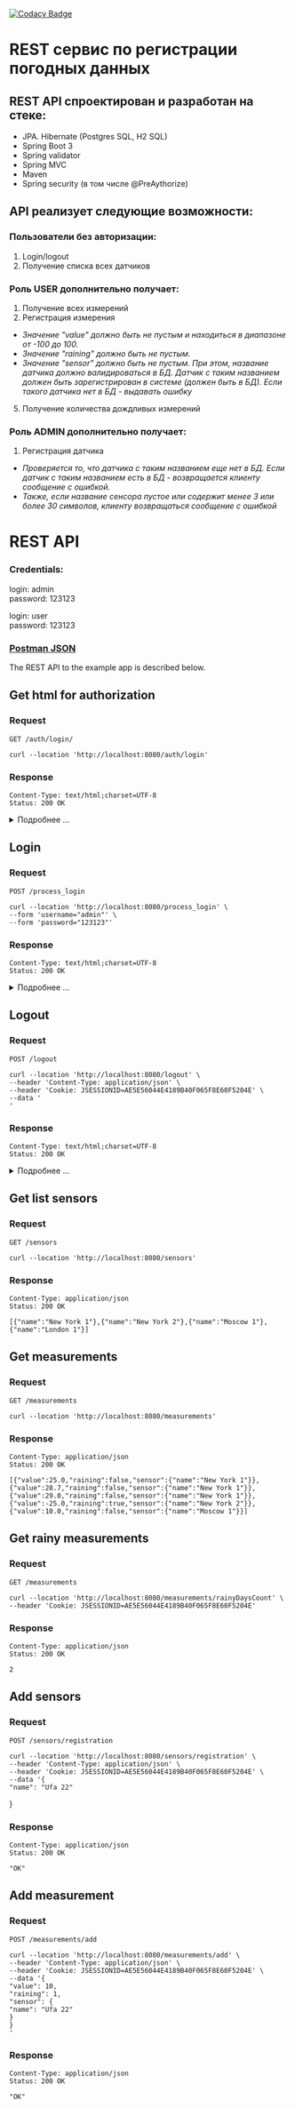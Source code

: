 [![Codacy Badge](https://app.codacy.com/project/badge/Grade/ec2e165f73844a95b9f24047685fc29c)](https://app.codacy.com/gh/AlekseiPetrovJ/weatherREST/dashboard?utm_source=gh&utm_medium=referral&utm_content=&utm_campaign=Badge_grade)

REST сервис по регистрации погодных данных
===============================

## REST API спроектирован и разработан на стеке:

- JPA. Hibernate (Postgres SQL, H2 SQL)
- Spring Boot 3
- Spring validator
- Spring MVC
- Maven
- Spring security (в том числе @PreAythorize)

## API реализует следующие возможности:

### Пользователи без авторизации:

1) Login/logout
2) Получение списка всех датчиков

### Роль USER дополнительно получает:

1) Получение всех измерений
2) Регистрация измерения

- _Значение "value" должно быть не пустым и находиться в диапазоне от -100 до 100._
- _Значение "raining" должно быть не пустым._
- _Значение "sensor" должно быть не пустым. При этом, название датчика должно валидироваться в БД.
Датчик с таким названием должен быть зарегистрирован в системе (должен быть в БД).
Если такого датчика нет в БД - выдавать ошибку_

5) Получение количества дождливых измерений

### Роль ADMIN дополнительно получает:

1) Регистрация датчика

- _Проверяется то, что датчика с таким названием еще нет в БД.
Если датчик с таким названием есть в БД - возвращается клиенту сообщение с ошибкой._
- _Также, если название сенсора пустое или содержит менее 3 или более 30 символов,
клиенту возвращаться сообщение с ошибкой_


# REST API

### Credentials:
login: admin  
password: 123123

login: user  
password: 123123

### <a href="WeatherREST.postman_collection.json">Postman JSON</a>

The REST API to the example app is described below.

## Get html for authorization

### Request

`GET /auth/login/`

    curl --location 'http://localhost:8080/auth/login'

### Response
    Content-Type: text/html;charset=UTF-8 
    Status: 200 OK

<details>
<summary>Подробнее ...</summary>

<!DOCTYPE html>
<html lang="en">
<head>
<meta charset="UTF-8">
<title>Login page</title>
</head>
<body>

<form name="f" method="post" action="/process_login">

<label for="username">Введите имя пользователя: </label>
<input type="text" name="username" id="username"/>
<br/>
<label for="password">Введите пароль: </label>
<input type="password" name="password" id="password"/>
<br/>
<input type="submit" value="Login"/>


</form>

</body>
</html>
</details>
    

## Login

### Request

`POST /process_login`

    curl --location 'http://localhost:8080/process_login' \
    --form 'username="admin"' \
    --form 'password="123123"'

### Response
    Content-Type: text/html;charset=UTF-8 
    Status: 200 OK

<details>
<summary>Подробнее ...</summary>

<!DOCTYPE html>
<html lang="en">
<head>
    <meta charset="UTF-8">
    <title>Logout</title>
</head>
<body>
<form action="/logout" method="POST">
    <input type="submit" value="Logout"/>
</form>
</body>
</html>
</details>

## Logout

### Request

`POST /logout`

    curl --location 'http://localhost:8080/logout' \
    --header 'Content-Type: application/json' \
    --header 'Cookie: JSESSIONID=AE5E56044E4189B40F065F8E60F5204E' \
    --data '
    '

### Response
    Content-Type: text/html;charset=UTF-8 
    Status: 200 OK

<details>
<summary>Подробнее ...</summary>

<!DOCTYPE html>
<html lang="en">

<head>
	<meta charset="UTF-8">
	<title>Login page</title>
</head>

<body>

<form name="f" method="post" action="/process_login">

<label for="username">Введите имя пользователя: </label>
<input type="text" name="username" id="username"/>
<br/>
<label for="password">Введите пароль: </label>
<input type="password" name="password" id="password"/>
<br/>
<input type="submit" value="Login"/>


</form>

</body>

</html>
</details>


## Get list sensors

### Request

  `GET /sensors`

    curl --location 'http://localhost:8080/sensors' 

### Response

    Content-Type: application/json
    Status: 200 OK

    [{"name":"New York 1"},{"name":"New York 2"},{"name":"Moscow 1"},{"name":"London 1"}]

## Get measurements

### Request

`GET /measurements`

    curl --location 'http://localhost:8080/measurements' 

### Response

    Content-Type: application/json
    Status: 200 OK

    [{"value":25.0,"raining":false,"sensor":{"name":"New York 1"}},{"value":28.7,"raining":false,"sensor":{"name":"New York 1"}},{"value":29.0,"raining":false,"sensor":{"name":"New York 1"}},{"value":-25.0,"raining":true,"sensor":{"name":"New York 2"}},{"value":10.0,"raining":false,"sensor":{"name":"Moscow 1"}}]

## Get rainy measurements

### Request

`GET /measurements`

    curl --location 'http://localhost:8080/measurements/rainyDaysCount' \
    --header 'Cookie: JSESSIONID=AE5E56044E4189B40F065F8E60F5204E' 

### Response

    Content-Type: application/json
    Status: 200 OK

    2

## Add sensors

### Request

`POST /sensors/registration`

    curl --location 'http://localhost:8080/sensors/registration' \
    --header 'Content-Type: application/json' \
    --header 'Cookie: JSESSIONID=AE5E56044E4189B40F065F8E60F5204E' \
    --data '{
    "name": "Ufa 22"
} 

### Response

    Content-Type: application/json
    Status: 200 OK

    "OK"

## Add measurement

### Request

`POST /measurements/add`

    curl --location 'http://localhost:8080/measurements/add' \
    --header 'Content-Type: application/json' \
    --header 'Cookie: JSESSIONID=AE5E56044E4189B40F065F8E60F5204E' \
    --data '{
    "value": 10,
    "raining": 1,
    "sensor": {
    "name": "Ufa 22"
    }
    }
    '

### Response

    Content-Type: application/json
    Status: 200 OK

    "OK"